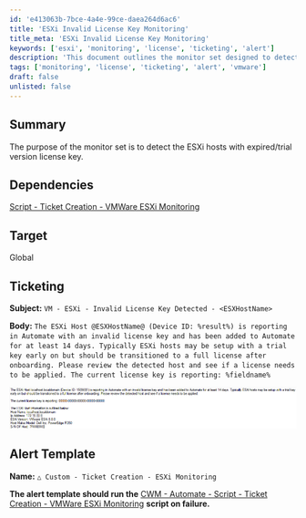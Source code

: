 ```yaml
---
id: 'e413063b-7bce-4a4e-99ce-daea264d6ac6'
title: 'ESXi Invalid License Key Monitoring'
title_meta: 'ESXi Invalid License Key Monitoring'
keywords: ['esxi', 'monitoring', 'license', 'ticketing', 'alert']
description: 'This document outlines the monitor set designed to detect ESXi hosts with expired or trial version license keys. It includes dependencies, target scope, ticketing details, and alert template configuration for effective management of license compliance.'
tags: ['monitoring', 'license', 'ticketing', 'alert', 'vmware']
draft: false
unlisted: false
---
```

## Summary

The purpose of the monitor set is to detect the ESXi hosts with expired/trial version license key.

## Dependencies

[Script - Ticket Creation - VMWare ESXi Monitoring](https://proval.itglue.com/DOC-5078775-10689215)

## Target

Global

## Ticketing

**Subject:** `VM - ESXi - Invalid License Key Detected - <ESXHostName>`

**Body:** `The ESXi Host @ESXHostName@ (Device ID: %result%) is reporting in Automate with an invalid license key and has been added to Automate for at least 14 days. Typically ESXi hosts may be setup with a trial key early on but should be transitioned to a full license after onboarding. Please review the detected host and see if a license needs to be applied. The current license key is reporting: %fieldname%`

![Image](../../../static/img/ESXi-Invalid-License-Detected/image_1.png)

## Alert Template

**Name:** `△ Custom - Ticket Creation - ESXi Monitoring`

**The alert template should run the** [CWM - Automate - Script - Ticket Creation - VMWare ESXi Monitoring](https://proval.itglue.com/DOC-5078775-10689215) **script on failure.**






